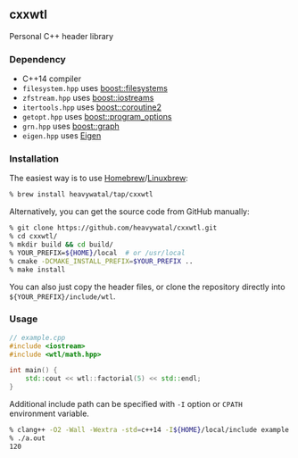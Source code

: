 ## cxxwtl

Personal C++ header library


### Dependency

- C++14 compiler
- `filesystem.hpp` uses [boost::filesystems](http://www.boost.org/doc/libs/release/libs/filesystem/doc/)
- `zfstream.hpp` uses [boost::iostreams](http://www.boost.org/doc/libs/release/libs/iostreams/doc/)
- `itertools.hpp` uses [boost::coroutine2](http://www.boost.org/doc/libs/release/libs/coroutine2/doc/html/)
- `getopt.hpp` uses [boost::program_options](http://www.boost.org/doc/libs/release/libs/program_options/doc/)
- `grn.hpp` uses [boost::graph](http://www.boost.org/doc/libs/release/libs/graph/doc/)
- `eigen.hpp` uses [Eigen](https://eigen.tuxfamily.org/)


### Installation

The easiest way is to use [Homebrew](https://brew.sh/)/[Linuxbrew](http://linuxbrew.sh/):
```sh
% brew install heavywatal/tap/cxxwtl
```

Alternatively, you can get the source code from GitHub manually:
```sh
% git clone https://github.com/heavywatal/cxxwtl.git
% cd cxxwtl/
% mkdir build && cd build/
% YOUR_PREFIX=${HOME}/local  # or /usr/local
% cmake -DCMAKE_INSTALL_PREFIX=$YOUR_PREFIX ..
% make install
```

You can also just copy the header files, or clone the repository directly into `${YOUR_PREFIX}/include/wtl`.

### Usage

```c++
// example.cpp
#include <iostream>
#include <wtl/math.hpp>

int main() {
    std::cout << wtl::factorial(5) << std::endl;
}
```

Additional include path can be specified with `-I` option or `CPATH` environment variable.

```sh
% clang++ -O2 -Wall -Wextra -std=c++14 -I${HOME}/local/include example.cpp
% ./a.out
120
```
